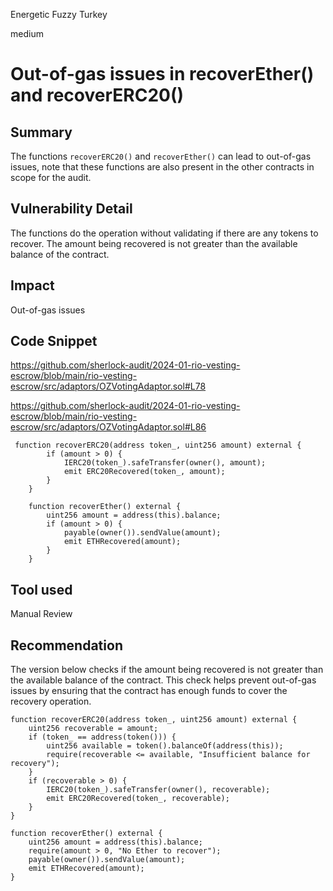 Energetic Fuzzy Turkey

medium

# Out-of-gas issues in recoverEther() and recoverERC20()

## Summary
The functions `recoverERC20()` and `recoverEther()` can lead to out-of-gas issues, note that these functions are also present in the other contracts in scope for the audit.

## Vulnerability Detail
The functions do the operation without validating if there are any tokens to recover. 
The amount being recovered is not greater than the available balance of the contract.


## Impact
Out-of-gas issues

## Code Snippet
https://github.com/sherlock-audit/2024-01-rio-vesting-escrow/blob/main/rio-vesting-escrow/src/adaptors/OZVotingAdaptor.sol#L78

https://github.com/sherlock-audit/2024-01-rio-vesting-escrow/blob/main/rio-vesting-escrow/src/adaptors/OZVotingAdaptor.sol#L86

```solidity
 function recoverERC20(address token_, uint256 amount) external {
        if (amount > 0) {
            IERC20(token_).safeTransfer(owner(), amount);
            emit ERC20Recovered(token_, amount);
        }
    }

    function recoverEther() external {
        uint256 amount = address(this).balance;
        if (amount > 0) {
            payable(owner()).sendValue(amount);
            emit ETHRecovered(amount);
        }
    }
```

## Tool used

Manual Review

## Recommendation
The version below checks if the amount being recovered is not greater than the available balance of the contract. This check helps prevent out-of-gas issues by ensuring  that the contract has enough funds to cover the recovery operation.

```solidity
function recoverERC20(address token_, uint256 amount) external {
    uint256 recoverable = amount;
    if (token_ == address(token())) {
        uint256 available = token().balanceOf(address(this));
        require(recoverable <= available, "Insufficient balance for recovery");
    }
    if (recoverable > 0) {
        IERC20(token_).safeTransfer(owner(), recoverable);
        emit ERC20Recovered(token_, recoverable);
    }
}

function recoverEther() external {
    uint256 amount = address(this).balance;
    require(amount > 0, "No Ether to recover");
    payable(owner()).sendValue(amount);
    emit ETHRecovered(amount);
}
```
